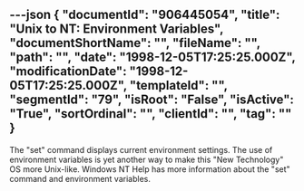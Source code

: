 ---json
{
  "documentId": "906445054",
  "title": "Unix to NT: Environment Variables",
  "documentShortName": "",
  "fileName": "",
  "path": "",
  "date": "1998-12-05T17:25:25.000Z",
  "modificationDate": "1998-12-05T17:25:25.000Z",
  "templateId": "",
  "segmentId": "79",
  "isRoot": "False",
  "isActive": "True",
  "sortOrdinal": "",
  "clientId": "",
  "tag": ""
}
---

The &quot;set&quot; command displays current environment settings. 
The use of environment variables is yet another way to make this &quot;New Technology&quot; OS more Unix-like. Windows NT Help has more information about the &quot;set&quot; command and environment variables.

